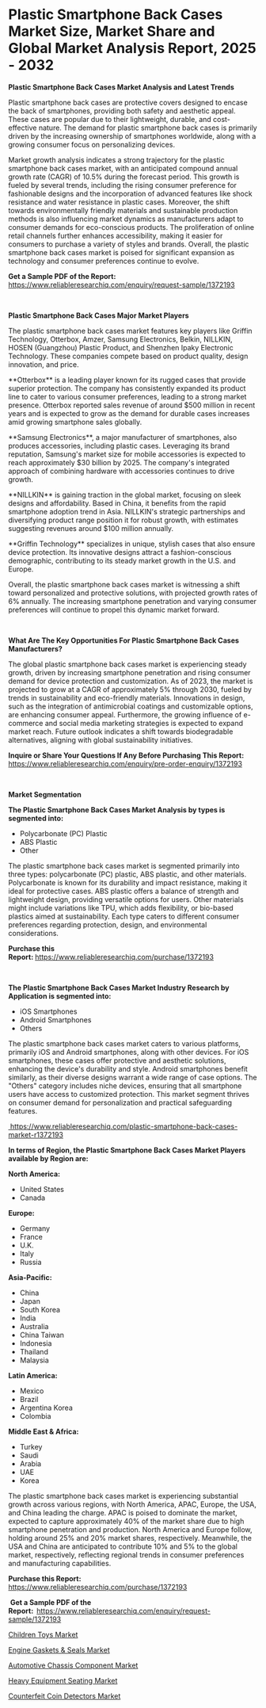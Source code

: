 <p><h1>Plastic Smartphone Back Cases Market Size, Market Share and Global Market Analysis Report, 2025 - 2032</h1></p><p><strong>Plastic Smartphone Back Cases Market Analysis and Latest Trends</strong></p>
<p><p>Plastic smartphone back cases are protective covers designed to encase the back of smartphones, providing both safety and aesthetic appeal. These cases are popular due to their lightweight, durable, and cost-effective nature. The demand for plastic smartphone back cases is primarily driven by the increasing ownership of smartphones worldwide, along with a growing consumer focus on personalizing devices. </p><p>Market growth analysis indicates a strong trajectory for the plastic smartphone back cases market, with an anticipated compound annual growth rate (CAGR) of 10.5% during the forecast period. This growth is fueled by several trends, including the rising consumer preference for fashionable designs and the incorporation of advanced features like shock resistance and water resistance in plastic cases. Moreover, the shift towards environmentally friendly materials and sustainable production methods is also influencing market dynamics as manufacturers adapt to consumer demands for eco-conscious products. The proliferation of online retail channels further enhances accessibility, making it easier for consumers to purchase a variety of styles and brands. Overall, the plastic smartphone back cases market is poised for significant expansion as technology and consumer preferences continue to evolve.</p></p>
<p><strong>Get a Sample PDF of the Report:&nbsp;</strong> <a href="https://www.reliableresearchiq.com/enquiry/request-sample/1372193?utm_campaign=1140&utm_medium=2&utm_source=Github&utm_content=ia&utm_term=22032025&utm_id=plastic-smartphone-back-cases">https://www.reliableresearchiq.com/enquiry/request-sample/1372193</a></p>
<p>&nbsp;</p>
<p><strong>Plastic Smartphone Back Cases Major Market Players</strong></p>
<p><p>The plastic smartphone back cases market features key players like Griffin Technology, Otterbox, Amzer, Samsung Electronics, Belkin, NILLKIN, HOSEN (Guangzhou) Plastic Product, and Shenzhen Ipaky Electronic Technology. These companies compete based on product quality, design innovation, and price.</p><p>**Otterbox** is a leading player known for its rugged cases that provide superior protection. The company has consistently expanded its product line to cater to various consumer preferences, leading to a strong market presence. Otterbox reported sales revenue of around $500 million in recent years and is expected to grow as the demand for durable cases increases amid growing smartphone sales globally.</p><p>**Samsung Electronics**, a major manufacturer of smartphones, also produces accessories, including plastic cases. Leveraging its brand reputation, Samsung's market size for mobile accessories is expected to reach approximately $30 billion by 2025. The company's integrated approach of combining hardware with accessories continues to drive growth.</p><p>**NILLKIN** is gaining traction in the global market, focusing on sleek designs and affordability. Based in China, it benefits from the rapid smartphone adoption trend in Asia. NILLKIN's strategic partnerships and diversifying product range position it for robust growth, with estimates suggesting revenues around $100 million annually.</p><p>**Griffin Technology** specializes in unique, stylish cases that also ensure device protection. Its innovative designs attract a fashion-conscious demographic, contributing to its steady market growth in the U.S. and Europe.</p><p>Overall, the plastic smartphone back cases market is witnessing a shift toward personalized and protective solutions, with projected growth rates of 6% annually. The increasing smartphone penetration and varying consumer preferences will continue to propel this dynamic market forward.</p></p>
<p>&nbsp;</p>
<p><strong>What Are The Key Opportunities For Plastic Smartphone Back Cases Manufacturers?</strong></p>
<p><p>The global plastic smartphone back cases market is experiencing steady growth, driven by increasing smartphone penetration and rising consumer demand for device protection and customization. As of 2023, the market is projected to grow at a CAGR of approximately 5% through 2030, fueled by trends in sustainability and eco-friendly materials. Innovations in design, such as the integration of antimicrobial coatings and customizable options, are enhancing consumer appeal. Furthermore, the growing influence of e-commerce and social media marketing strategies is expected to expand market reach. Future outlook indicates a shift towards biodegradable alternatives, aligning with global sustainability initiatives.</p></p>
<p><strong>Inquire or Share Your Questions If Any Before Purchasing This Report:</strong> <a href="https://www.reliableresearchiq.com/enquiry/pre-order-enquiry/1372193?utm_campaign=1140&utm_medium=2&utm_source=Github&utm_content=ia&utm_term=22032025&utm_id=plastic-smartphone-back-cases">https://www.reliableresearchiq.com/enquiry/pre-order-enquiry/1372193</a></p>
<p>&nbsp;</p>
<p><strong>Market Segmentation</strong></p>
<p><strong>The Plastic Smartphone Back Cases Market Analysis by types is segmented into:</strong></p>
<p><ul><li>Polycarbonate (PC) Plastic</li><li>ABS Plastic</li><li>Other</li></ul></p>
<p><p>The plastic smartphone back cases market is segmented primarily into three types: polycarbonate (PC) plastic, ABS plastic, and other materials. Polycarbonate is known for its durability and impact resistance, making it ideal for protective cases. ABS plastic offers a balance of strength and lightweight design, providing versatile options for users. Other materials might include variations like TPU, which adds flexibility, or bio-based plastics aimed at sustainability. Each type caters to different consumer preferences regarding protection, design, and environmental considerations.</p></p>
<p><strong>Purchase this Report:&nbsp;</strong><a href="https://www.reliableresearchiq.com/purchase/1372193?utm_campaign=1140&utm_medium=2&utm_source=Github&utm_content=ia&utm_term=22032025&utm_id=plastic-smartphone-back-cases">https://www.reliableresearchiq.com/purchase/1372193</a></p>
<p>&nbsp;</p>
<p><strong>The Plastic Smartphone Back Cases Market Industry Research by Application is segmented into:</strong></p>
<p><ul><li>iOS Smartphones</li><li>Android Smartphones</li><li>Others</li></ul></p>
<p><p>The plastic smartphone back cases market caters to various platforms, primarily iOS and Android smartphones, along with other devices. For iOS smartphones, these cases offer protective and aesthetic solutions, enhancing the device's durability and style. Android smartphones benefit similarly, as their diverse designs warrant a wide range of case options. The "Others" category includes niche devices, ensuring that all smartphone users have access to customized protection. This market segment thrives on consumer demand for personalization and practical safeguarding features.</p></p>
<p><a href="https://www.reliableresearchiq.com/plastic-smartphone-back-cases-market-r1372193?utm_campaign=1140&utm_medium=2&utm_source=Github&utm_content=ia&utm_term=22032025&utm_id=plastic-smartphone-back-cases">&nbsp;https://www.reliableresearchiq.com/plastic-smartphone-back-cases-market-r1372193</a></p>
<p><strong>In terms of Region, the Plastic Smartphone Back Cases Market Players available by Region are:</strong></p>
<p>
    <p> <strong> North America: </strong>
        <ul>
            <li>United States</li>
            <li>Canada</li>
        </ul>
        </p> 
    <p> <strong> Europe: </strong>
        <ul>
            <li>Germany</li>
            <li>France</li>
            <li>U.K.</li>
            <li>Italy</li>
            <li>Russia</li>
        </ul>
        </p> 
    <p> <strong> Asia-Pacific: </strong>
        <ul>
            <li>China</li>
            <li>Japan</li>
            <li>South Korea</li>
            <li>India</li>
            <li>Australia</li>
            <li>China Taiwan</li>
            <li>Indonesia</li>
            <li>Thailand</li>
            <li>Malaysia</li>
        </ul>
        </p> 
    <p> <strong> Latin America: </strong>
        <ul>
            <li>Mexico</li>
            <li>Brazil</li>
            <li>Argentina Korea</li>
            <li>Colombia</li>
        </ul>
        </p> 
    <p> <strong> Middle East & Africa: </strong>
        <ul>
            <li>Turkey</li>
            <li>Saudi</li>
            <li>Arabia</li>
            <li>UAE</li>
            <li>Korea</li>
        </ul>
    </p>
    </p>
<p><p>The plastic smartphone back cases market is experiencing substantial growth across various regions, with North America, APAC, Europe, the USA, and China leading the charge. APAC is poised to dominate the market, expected to capture approximately 40% of the market share due to high smartphone penetration and production. North America and Europe follow, holding around 25% and 20% market shares, respectively. Meanwhile, the USA and China are anticipated to contribute 10% and 5% to the global market, respectively, reflecting regional trends in consumer preferences and manufacturing capabilities.</p></p>
<p><strong>Purchase this Report: </strong><a href="https://www.reliableresearchiq.com/purchase/1372193?utm_campaign=1140&utm_medium=2&utm_source=Github&utm_content=ia&utm_term=22032025&utm_id=plastic-smartphone-back-cases">https://www.reliableresearchiq.com/purchase/1372193</a></p>
<p>&nbsp;<strong>Get a Sample PDF of the Report:&nbsp;&nbsp;</strong><a href="https://www.reliableresearchiq.com/enquiry/request-sample/1372193?utm_campaign=1140&utm_medium=2&utm_source=Github&utm_content=ia&utm_term=22032025&utm_id=plastic-smartphone-back-cases">https://www.reliableresearchiq.com/enquiry/request-sample/1372193</a></p>
<p><strong></strong></p>
<p><p><a href="https://github.com/jullselai/Market-Research-Report-List-1/blob/main/children-toys-market.md?utm_campaign=1140&utm_medium=2&utm_source=Github&utm_content=ia&utm_term=22032025&utm_id=plastic-smartphone-back-cases">Children Toys Market</a></p><p><a href="https://github.com/alefermeivys/Market-Research-Report-List-1/blob/main/engine-gaskets-seals-market.md?utm_campaign=1140&utm_medium=2&utm_source=Github&utm_content=ia&utm_term=22032025&utm_id=plastic-smartphone-back-cases">Engine Gaskets & Seals Market</a></p><p><a href="https://github.com/toghojbeinta/Market-Research-Report-List-1/blob/main/automotive-chassis-component-market.md?utm_campaign=1140&utm_medium=2&utm_source=Github&utm_content=ia&utm_term=22032025&utm_id=plastic-smartphone-back-cases">Automotive Chassis Component Market</a></p><p><a href="https://github.com/jaspartatin/Market-Research-Report-List-1/blob/main/heavy-equipment-seating-market.md?utm_campaign=1140&utm_medium=2&utm_source=Github&utm_content=ia&utm_term=22032025&utm_id=plastic-smartphone-back-cases">Heavy Equipment Seating Market</a></p><p><a href="https://github.com/kluviabolofo/Market-Research-Report-List-1/blob/main/counterfeit-coin-detectors-market.md?utm_campaign=1140&utm_medium=2&utm_source=Github&utm_content=ia&utm_term=22032025&utm_id=plastic-smartphone-back-cases">Counterfeit Coin Detectors Market</a></p></p>